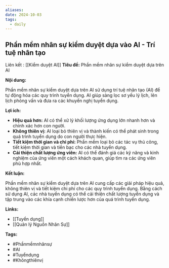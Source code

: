 ```yaml
---
aliases: 
date: 2024-10-03
tags:
  - daily
---
```

Phần mềm nhân sự kiểm duyệt dựa vào AI - Trí tuệ nhân tạo 
---
Liên kết : [[Kiểm duyệt AI]]
**Tiêu đề:** Phần mềm nhân sự kiểm duyệt dựa trên AI

**Nội dung:**

Phần mềm nhân sự kiểm duyệt dựa trên AI sử dụng trí tuệ nhân tạo (AI) để tự động hóa các quy trình tuyển dụng. AI giúp sàng lọc sơ yếu lý lịch, lên lịch phỏng vấn và đưa ra các khuyến nghị tuyển dụng.

**Lợi ích:**

* **Hiệu quả hơn:** AI có thể xử lý khối lượng ứng dụng lớn nhanh hơn và chính xác hơn con người.
* **Không thiên vị:** AI loại bỏ thiên vị và thành kiến có thể phát sinh trong quá trình tuyển dụng do con người thực hiện.
* **Tiết kiệm thời gian và chi phí:** Phần mềm loại bỏ các tác vụ thủ công, tiết kiệm thời gian và tiền bạc cho các nhà tuyển dụng.
* **Cải thiện chất lượng ứng viên:** AI có thể đánh giá các kỹ năng và kinh nghiệm của ứng viên một cách khách quan, giúp tìm ra các ứng viên phù hợp nhất.

**Kết luận:**

Phần mềm nhân sự kiểm duyệt dựa trên AI cung cấp các giải pháp hiệu quả, không thiên vị và tiết kiệm chi phí cho các quy trình tuyển dụng. Bằng cách sử dụng AI, các nhà tuyển dụng có thể cải thiện chất lượng tuyển dụng và tập trung vào các khía cạnh chiến lược hơn của quá trình tuyển dụng.

**Links:**

* [[Tuyển dụng]]
* [[Quản lý Nguồn Nhân Sự]]

**Tags:**

* #Phầnmềmnhânsự
* #AI
* #Tuyểndụng
* #Khôngthiênvị
